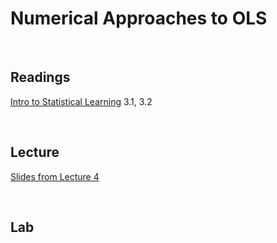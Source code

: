# Numerical Approaches to OLS  

<br>

## Readings  

[Intro to Statistical Learning](https://www.statlearning.com/) 3.1, 3.2

<br>

## Lecture 

[Slides from Lecture 4](https://pjakiela.github.io/ECON370/L4-OLS.pdf)

<br>

## Lab
